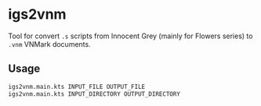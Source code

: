 # igs2vnm

Tool for convert `.s` scripts from Innocent Grey (mainly for Flowers series) to `.vnm` VNMark documents.

## Usage

```bash
igs2vnm.main.kts INPUT_FILE OUTPUT_FILE
igs2vnm.main.kts INPUT_DIRECTORY OUTPUT_DIRECTORY
```
